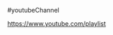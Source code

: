#youtubeChannel

<a href="https://www.youtube.com/watch?v=WCw8RETGDLY">https://www.youtube.com/playlist</a>
